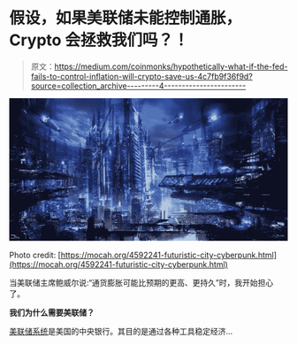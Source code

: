 # 假设，如果美联储未能控制通胀，Crypto 会拯救我们吗？！

> 原文：<https://medium.com/coinmonks/hypothetically-what-if-the-fed-fails-to-control-inflation-will-crypto-save-us-4c7fb9f36f9d?source=collection_archive---------4----------------------->

![](img/2c29667a4516db8723c1434a83b04836.png)

Photo credit: [https://mocah.org/4592241-futuristic-city-cyberpunk.html](https://mocah.org/4592241-futuristic-city-cyberpunk.html)

当美联储主席鲍威尔说:“通货膨胀可能比预期的更高、更持久”时，我开始担心了。

**我们为什么需要美联储？**

[美联储系统](https://www.federalreserve.gov/aboutthefed.htm%20)是美国的中央银行。其目的是通过各种工具稳定经济…